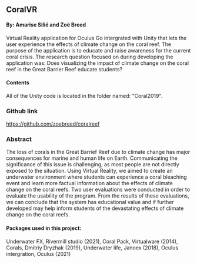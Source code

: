 ## CoralVR
#### By: Amarise Silié and Zoë Breed

Virtual Reality application for Oculus Go intergrated with Unity that lets the user experience the effects of climate change on the coral reef.
The purpose of the application is to educate and raise awareness for the current coral crisis. The research question focused on during developing the application was: Does visualizing the impact of climate change on the coral reef in the Great Barrier Reef educate students?

#### Contents
All of the Unity code is located in the folder named: "Coral2019".

### Github link
https://github.com/zoebreed/coralreef

### Abstract
The loss of corals in the Great Barrief Reef due to climate change has major consequences for marine and human life on Earth. Communicating the significance of this issue is challenging, as most people are not directly exposed to the situation. Using Virtual Reality, we aimed to create an underwater environment where students can experience a coral bleaching event and learn more factual information about the effects of climate change on the coral reefs. Two user evaluations were conducted in order to evaluate the usability of the program. From the results of these evaluations, we can conclude that the system has educational value and if further developed may help inform students of the devastating effects of climate change on the coral reefs.

#### Packages used in this project:
Underwater FX, Rivermill studio (2021), 
Coral Pack, Virtualware (2014),
Corals, Dmitriy Dryzhak (2019),
Underwater life, Janoex (2018),
Oculus intergration, Oculus (2021)

